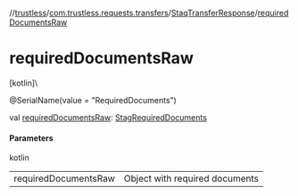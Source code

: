 //[trustless](../../../index.md)/[com.trustless.requests.transfers](../index.md)/[StaqTransferResponse](index.md)/[requiredDocumentsRaw](required-documents-raw.md)

# requiredDocumentsRaw

[kotlin]\

@SerialName(value = &quot;RequiredDocuments&quot;)

val [requiredDocumentsRaw](required-documents-raw.md): [StagRequiredDocuments](../-stag-required-documents/index.md)

#### Parameters

kotlin

| | |
|---|---|
| requiredDocumentsRaw | Object with required documents |
